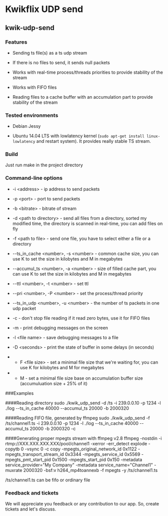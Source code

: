 # Kwikflix UDP send
## kwik-udp-send

### Features

* Sending ts file(s) as a ts udp stream

* If there is no files to send, it sends null packets

* Works with real-time process/threads priorities to provide stability of the stream

* Works with FIFO files

* Reading files to a cache buffer with an accumulation part to provide stability of the stream

### Tested environments

* Debian Jessy

* Ubuntu 14.04 LTS with lowlatency kernel (`sudo apt-get install linux-lowlatency` and restart system). It provides really stable TS stream.

### Build

Just run make in the project directory

### Command-line options

* -i &lt;address&gt; - ip address to send packets

* -p &lt;port&gt; - port to send packets

* -b &lt;bitrate&gt; - bitrate of stream

* -d &lt;path to directory&gt; - send all files from a directory, sorted my modified time, the directory is scanned in real-time, you can add files on fly

* -f &lt;path to file&gt; - send one file, you have to select either a file or a directory

* --ts_in_cache &lt;number&gt;, -s &lt;number&gt; - common cache size, you can use K to set the size in kilobytes and M in megabytes

* --accumul_ts &lt;number&gt;, -a &lt;number&gt; - size of filled cache part, you can use K to set the size in kilobytes and M in megabytes

* --ttl &lt;number&gt;, -t &lt;number&gt; - set ttl

* --pri &lt;number&gt;, -P &lt;number&gt; - set the process/thread priority

* --ts_in_udp &lt;number&gt;, -u &lt;number&gt; - the number of ts packets in one udp packet

* -c - don't stop file reading if it read zero bytes, use it for FIFO files

* -m - print debugging messages on the screen

* -l &lt;file name&gt; - save debugging messages to a file 

* -D &lt;seconds&gt; - print the state of buffer in some delays (in seconds)

* - F &lt;file size&gt; - set a minimal file size that we're waiting for, you can use K for kilobytes and M for megabytes 

* - M - set a minimal file size base on accumulation buffer size (accumuluation size + 25% of it) 

###Examples

####Reading directory
sudo ./kwik_udp_send -d /ts -i 239.0.0.10 -p 1234 -l ./log --ts_in_cache 40000 --accumul_ts 20000 -b 2000320

####Reading FIFO file, generated by ffmpeg
sudo ./kwik_udp_send -f /ts/channel1.ts -i 239.0.0.10 -p 1234 -l ./log --ts_in_cache 40000 --accumul_ts 20000 -b 2000320 -c

####Generating proper mpegts stream with ffmpeg v2.8
ffmpeg -nostdin -i rtmp://XXX.XXX.XXX.XXX/pool/channel1 -xerror -err_detect explode -copytb 0 -vsync 0 -c copy -mpegts_original_network_id 0x1122 -mpegts_transport_stream_id 0x3344 -mpegts_service_id 0x5569 -mpegts_pmt_start_pid 0x1500 -mpegts_start_pid 0x150 -metadata service_provider="My Company" -metadata service_name="Channel1" -muxrate 2000320 -bsf:v h264_mp4toannexb -f mpegts -y /ts/channel1.ts

/ts/channel1.ts can be fifo or ordinary file

### Feedback and tickets

We will appreciate you feedback or any contribution to our app. So, create tickets and let's discuss.


